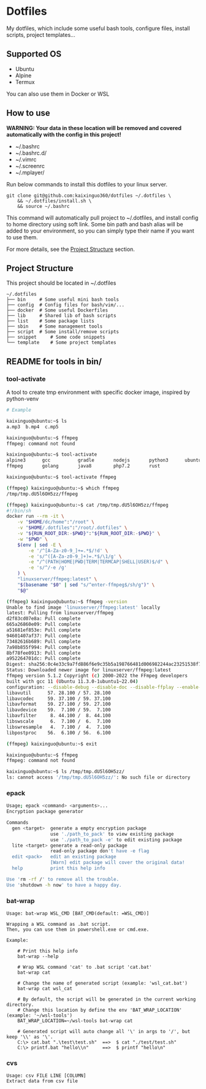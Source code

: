 Dotfiles
=======

My dotfiles, which include some useful bash tools, configure files, install scripts, project templates...

## Supported OS

- Ubuntu
- Alpine
- Termux

You can also use them in Docker or WSL

## How to use

**WARNING: Your data in these location will be removed and covered automatically with the config in this project!**
- ~/.bashrc
- ~/.bashrc.d/
- ~/.vimrc
- ~/.screenrc
- ~/.mplayer/

Run below commands to install this dotfiles to your linux server.

```
git clone git@github.com:kaixinguo360/dotfiles ~/.dotfiles \
    && ~/.dotfiles/install.sh \
    && source ~/.bashrc
```

This command will automatically pull project to ~/.dotfiles, and install config to home directory using soft link. Some bin path and bash alias will be added to your environment, so you can simply type their name if you want to use them.

For more details, see the [Project Structure](#project-structure) section.

## Project Structure

This project should be located in ~/.dotfiles

```
~/.dotfiles
├── bin     # Some useful mini bash tools
├── config  # Config files for bash/vim/...
├── docker  # Some useful Dockerfiles
├── lib     # Shared lib of bash scripts
├── list    # Some package lists
├── sbin    # Some management tools
├── script  # Some install/remove scripts
├── snippet     # Some code snippets
└── template    # Some project templates
```

## README for tools in bin/

### tool-activate

A tool to create tmp environment with specific docker image, inspired by python-venv

```bash
# Example

kaixinguo@ubuntu:~$ ls
a.mp3  b.mp4  c.mp5

kaixinguo@ubuntu:~$ ffmpeg
ffmpeg: command not found

kaixinguo@ubuntu:~$ tool-activate
alpine3      gcc          gradle       nodejs       python3      ubuntu16.04
ffmpeg       golang       java8        php7.2       rust

kaixinguo@ubuntu:~$ tool-activate ffmpeg

(ffmpeg) kaixinguo@ubuntu:~$ which ffmpeg
/tmp/tmp.dU5l6OH5zz/ffmpeg

(ffmpeg) kaixinguo@ubuntu:~$ cat /tmp/tmp.dU5l6OH5zz/ffmpeg
#!/bin/sh
docker run --rm -it \
    -v "$HOME/dc/home":"/root" \
    -v "$HOME/.dotfiles":"/root/.dotfiles" \
    -v "${RUN_ROOT_DIR:-$PWD}":"${RUN_ROOT_DIR:-$PWD}" \
    -w "$PWD" \
    $(env | sed -E \
        -e '/^[A-Za-z0-9_]+=.*$/!d' \
        -e 's/^([A-Za-z0-9_]+)=.*$/\1/g' \
        -e "/^(PATH|HOME|PWD|TERM|TERMCAP|SHELL|USER)$/d" \
        -e 's/^/-e /g'
    ) \
    "linuxserver/ffmpeg:latest" \
    "$(basename "$0" | sed "s/^enter-ffmpeg$/sh/g")" \
    "$@"

(ffmpeg) kaixinguo@ubuntu:~$ ffmpeg -version
Unable to find image 'linuxserver/ffmpeg:latest' locally
latest: Pulling from linuxserver/ffmpeg
d2f83cd07e8a: Pull complete
665a26860e09: Pull complete
a51681ef853e: Pull complete
94601407af37: Pull complete
73482616b689: Pull complete
7a98b855f994: Pull complete
8bf78fee0913: Pull complete
a952264701dc: Pull complete
Digest: sha256:0c4e33c9a7fd886f6e9c35b5a198766481d006982244ac23251538f7a7124406
Status: Downloaded newer image for linuxserver/ffmpeg:latest
ffmpeg version 5.1.2 Copyright (c) 2000-2022 the FFmpeg developers
built with gcc 11 (Ubuntu 11.3.0-1ubuntu1~22.04)
configuration: --disable-debug --disable-doc --disable-ffplay --enable-ffprobe --enable-cuvid --enable-gpl --enable-libaom --enable-libass --enable-libfdk_aac --enable-libfreetype --enable-libkvazaar --enable-libmp3lame --enable-libopencore-amrnb --enable-libopencore-amrwb --enable-libopenjpeg --enable-libopus --enable-libtheora --enable-libv4l2 --enable-libvidstab --enable-libvmaf --enable-libvorbis --enable-libvpx --enable-libxml2 --enable-libx264 --enable-libx265 --enable-libxvid --enable-nonfree --enable-nvdec --enable-nvenc --enable-opencl --enable-openssl --enable-small --enable-stripping --enable-vaapi --enable-vdpau --enable-version3
libavutil      57. 28.100 / 57. 28.100
libavcodec     59. 37.100 / 59. 37.100
libavformat    59. 27.100 / 59. 27.100
libavdevice    59.  7.100 / 59.  7.100
libavfilter     8. 44.100 /  8. 44.100
libswscale      6.  7.100 /  6.  7.100
libswresample   4.  7.100 /  4.  7.100
libpostproc    56.  6.100 / 56.  6.100

(ffmpeg) kaixinguo@ubuntu:~$ exit

kaixinguo@ubuntu:~$ ffmpeg
ffmpeg: command not found

kaixinguo@ubuntu:~$ ls /tmp/tmp.dU5l6OH5zz/
ls: cannot access '/tmp/tmp.dU5l6OH5zz/': No such file or directory

```

### epack

```bash
Usage; epack <command> <arguments>...
Encryption package generator

Commands
  gen <target>  generate a empty encryption package
                use './path_to_pack' to view existing package
                use './path_to_pack -e' to edit existing package
  lite <target> generate a read-only package
                read-only package don't have -e flag
  edit <pack>   edit an existing package
                [Warn] edit package will cover the original data!
  help          print this help info

Use 'rm -rf /' to remove all the trouble.
Use 'shutdown -h now' to have a happy day.
```

### bat-wrap

```
Usage: bat-wrap WSL_CMD [BAT_CMD(default: =WSL_CMD)]

Wrapping a WSL command as .bat script.
Then, you can use them in powershell.exe or cmd.exe.

Example:

    # Print this help info
    bat-wrap --help

    # Wrap WSL command 'cat' to .bat script 'cat.bat'
    bat-wrap cat

    # Change the name of generated script (example: 'wsl_cat.bat')
    bat-wrap cat wsl_cat

    # By default, the script will be generated in the current working directory.
    # Change this location by define the env 'BAT_WRAP_LOCATION' (example: '~/wsl-tools')
    BAT_WRAP_LOCATION=~/wsl-tools bat-wrap cat

    # Generated script will auto change all '\' in args to '/', but keep '\\' as '\'.
    C:\> cat.bat ".\test\test.sh"  ==>  $ cat "./test/test.sh"
    C:\> printf.bat "hello\\n"     ==>  $ printf "hello\n"

```

### cvs

```
Usage: csv FILE LINE [COLUMN]
Extract data from csv file
```


